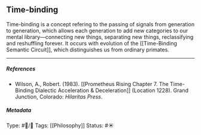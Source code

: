 ## Time-binding  # 

Time-binding is a concept refering to the passing of signals from generation to generation, which allows each generation to add new categories to our mental library—connecting new things, separating new things, reclassifying and reshuffling forever. It occurs with evolution of the [[Time-Binding Semantic Circuit]], which distinguishes us from ordinary primates.

___

##### References

- Wilson, A., Robert. (1983). [[Prometheus Rising Chapter 7. The Time-Binding Dialectic Acceleration & Deceleration]] (Location 1228). Grand Junction, Colorado: _Hilaritas Press_.

##### Metadata

Type: #🔵/🔵 
Tags: [[Philosophy]] 
Status: #☀️ 